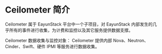 # Ceilometer 简介

Ceilometer 属于 EayunStack 平台中一个子项目，对 EayunStack 内部发生的几乎所有的事件进行收集，为计费和监控以及其它服务提供数据支撑。

Ceilometer 数据收集与监控对象： Ceilometer 提供内部 Nova、Neutron、Cinder、Swift、硬件 IPMI 等服务进行数据收集。
